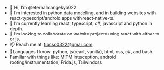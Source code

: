 - 👋 Hi, I’m @eternalmangekyo022
- 👀 I’m interested in python data modelling, and in building websites with react-typescript/android apps with react-native-ts.
- 🌱 I’m currently learning react, typescript, c#, javascript and python in depth.
- 💞️ I’m looking to collaborate on website projects using react with either ts or js.
- 📫 Reach me at: tibcso0322@gmail.com
- 🧨Languages I know: python, js(react, vanilla), html, css, c#, and bash.
- Familiar with things like: MITM interception, android rooting/instrumentation, Frida.js, Tailwindcss
